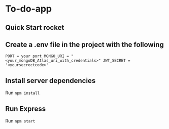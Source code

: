 # To-do-app

## Quick Start rocket
## Create a .env file in the project with the following


`PORT = your port
MONGO_URI = "<your_mongoDB_Atlas_uri_with_credentials>"
JWT_SECRET = '<yoursecrectcode>'`


## Install server dependencies

Run `npm install`

## Run Express

Run `npm start`
